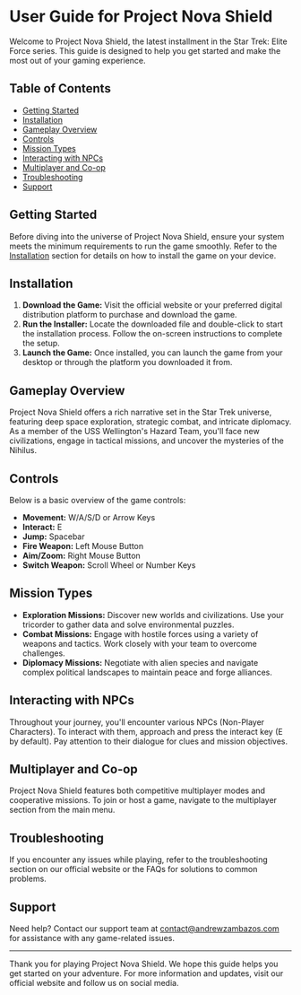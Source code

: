 # User Guide for Project Nova Shield

Welcome to Project Nova Shield, the latest installment in the Star Trek: Elite Force series. This guide is designed to help you get started and make the most out of your gaming experience.

## Table of Contents

- [Getting Started](#getting-started)
- [Installation](#installation)
- [Gameplay Overview](#gameplay-overview)
- [Controls](#controls)
- [Mission Types](#mission-types)
- [Interacting with NPCs](#interacting-with-npcs)
- [Multiplayer and Co-op](#multiplayer-and-co-op)
- [Troubleshooting](#troubleshooting)
- [Support](#support)

## Getting Started

Before diving into the universe of Project Nova Shield, ensure your system meets the minimum requirements to run the game smoothly. Refer to the [Installation](#installation) section for details on how to install the game on your device.

## Installation

1. **Download the Game:** Visit the official website or your preferred digital distribution platform to purchase and download the game.
2. **Run the Installer:** Locate the downloaded file and double-click to start the installation process. Follow the on-screen instructions to complete the setup.
3. **Launch the Game:** Once installed, you can launch the game from your desktop or through the platform you downloaded it from.

## Gameplay Overview

Project Nova Shield offers a rich narrative set in the Star Trek universe, featuring deep space exploration, strategic combat, and intricate diplomacy. As a member of the USS Wellington's Hazard Team, you'll face new civilizations, engage in tactical missions, and uncover the mysteries of the Nihilus.

## Controls

Below is a basic overview of the game controls:

- **Movement:** W/A/S/D or Arrow Keys
- **Interact:** E
- **Jump:** Spacebar
- **Fire Weapon:** Left Mouse Button
- **Aim/Zoom:** Right Mouse Button
- **Switch Weapon:** Scroll Wheel or Number Keys

## Mission Types

- **Exploration Missions:** Discover new worlds and civilizations. Use your tricorder to gather data and solve environmental puzzles.
- **Combat Missions:** Engage with hostile forces using a variety of weapons and tactics. Work closely with your team to overcome challenges.
- **Diplomacy Missions:** Negotiate with alien species and navigate complex political landscapes to maintain peace and forge alliances.

## Interacting with NPCs

Throughout your journey, you'll encounter various NPCs (Non-Player Characters). To interact with them, approach and press the interact key (E by default). Pay attention to their dialogue for clues and mission objectives.

## Multiplayer and Co-op

Project Nova Shield features both competitive multiplayer modes and cooperative missions. To join or host a game, navigate to the multiplayer section from the main menu.

## Troubleshooting

If you encounter any issues while playing, refer to the troubleshooting section on our official website or the FAQs for solutions to common problems.

## Support

Need help? Contact our support team at contact@andrewzambazos.com for assistance with any game-related issues.

---

Thank you for playing Project Nova Shield. We hope this guide helps you get started on your adventure. For more information and updates, visit our official website and follow us on social media.